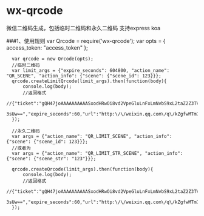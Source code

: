 # wx-qrcode
微信二维码生成，包括临时二维码和永久二维码 支持express koa

###1、使用规则
      var Qrcode = require('wx-qrcode');
      var opts = {
        access_token: "access_token"
      };
      
      var qrcode = new Qrcode(opts);
      //临时二维码
      var limit_args = {"expire_seconds": 604800, "action_name": "QR_SCENE", "action_info": {"scene": {"scene_id": 123}}};
      qrcode.createLimitQrcode(limit_args).then(function(body){
          console.log(body);
          //返回格式          
          //{"ticket":"gQH47joAAAAAAAAAASxodHRwOi8vd2VpeGluLnFxLmNvbS9xL2taZ2Z3TVRtNzJXV1Brb3ZhYmJJAAIEZ23sUwMEmm
          3sUw==","expire_seconds":60,"url":"http:\/\/weixin.qq.com\/q\/kZgfwMTm72WWPkovabbI"}
      });
      
      //永久二维码
      var args = {"action_name": "QR_LIMIT_SCENE", "action_info": {"scene": {"scene_id": 123}}};
      //或者为
      var args = {"action_name": "QR_LIMIT_STR_SCENE", "action_info": {"scene": {"scene_str": "123"}}};
      
      qrcode.createQrcode(limit_args).then(function(body){
          console.log(body);
          //返回格式          
          //{"ticket":"gQH47joAAAAAAAAAASxodHRwOi8vd2VpeGluLnFxLmNvbS9xL2taZ2Z3TVRtNzJXV1Brb3ZhYmJJAAIEZ23sUwMEmm
          3sUw==","expire_seconds":60,"url":"http:\/\/weixin.qq.com\/q\/kZgfwMTm72WWPkovabbI"}
      });
